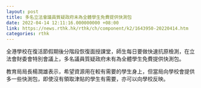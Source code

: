 ```yaml
---
layout: post
title: 多名立法會議員質疑政府未為全體學生免費提供快測包
date: 2022-04-14 12:11:16.000000000 +08:00
link: https://news.rthk.hk/rthk/ch/component/k2/1643950-20220414.htm
categories: rthk
---
```


全港學校在復活節假期後分階段恢復面授課堂，師生每日要做快速抗原檢測，在立法會財委會特別會議上，多名議員質疑政府未有為全體學生免費提供快測包。

教育局局長楊潤雄表示，希望資源用在較有需要的學生身上，但當局向學校會提供多一些快測包，即使沒有領取津貼的學生有需要，亦可以向學校反映。
